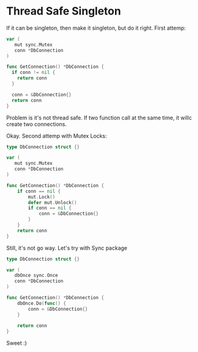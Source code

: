 # Thread Safe Singleton

If it can be singleton, then make it singleton, but do it right.
First attemp:
```go
var (
   mut sync.Mutex
   conn *DbConnection
)

func GetConnection() *DbConnection {
  if conn != nil {
    return conn
  }

  conn = &DbConnection{}
  return conn
}
```

Problem is it's not thread safe. If two function call at the same time, it willc create two connections.

Okay. Second attemp with Mutex Locks:
```go
type DbConnection struct {}

var (
   mut sync.Mutex
   conn *DbConnection
)

func GetConnection() *DbConnection {
    if conn == nil {
        mut.Lock()
        defer mut.Unlock()
        if conn == nil {
            conn = &DbConnection{}
        }
    }
    return conn
}
```
Still, it's not go way. Let's try with Sync package
```go
type DbConnection struct {}

var (
   dbOnce sync.Once
   conn *DbConnection
)

func GetConnection() *DbConnection {
    dbOnce.Do(func() {
        conn = &DbConnection{}
    }
    
    return conn
}
```

Sweet :)

